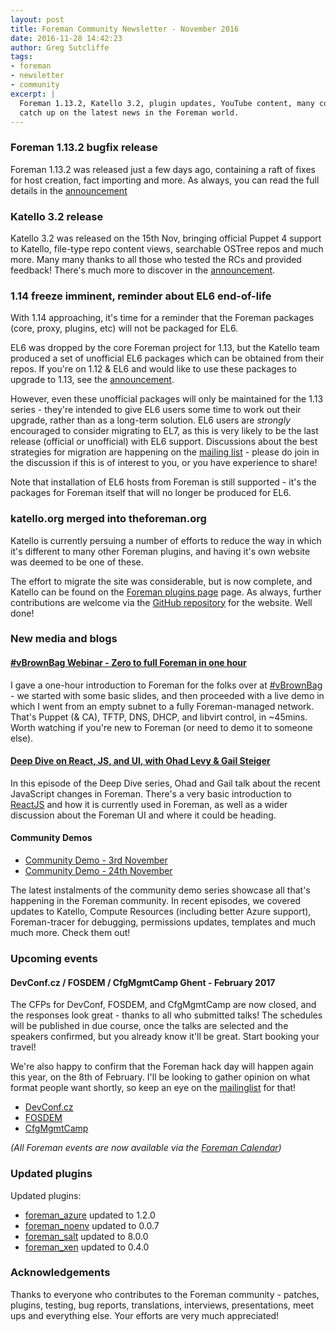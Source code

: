```yaml
---
layout: post
title: Foreman Community Newsletter - November 2016
date: 2016-11-28 14:42:23
author: Greg Sutcliffe
tags:
- foreman
- newsletter
- community
excerpt: |
  Foreman 1.13.2, Katello 3.2, plugin updates, YouTube content, many community events...
  catch up on the latest news in the Foreman world.
---
```


### Foreman 1.13.2 bugfix release

Foreman 1.13.2 was released just a few days ago, containing a raft of fixes for
host creation, fact importing and more. As always, you can read the full
details in the [announcement][1_13_2]

[1_13_2]: https://groups.google.com/d/topic/foreman-users/zHEWuhyvCZU/discussion

### Katello 3.2 release

Katello 3.2 was released on the 15th Nov, bringing official Puppet 4 support to
Katello, file-type repo content views, searchable OSTree repos and much more.
Many many thanks to all those who tested the RCs and provided feedback! There's
much more to discover in the [announcement][k3_2].

[k3_2]: https://groups.google.com/d/topic/foreman-users/OuKFBnCf6xw/discussion

### 1.14 freeze imminent, reminder about EL6 end-of-life

With 1.14 approaching, it's time for a reminder that the Foreman packages
(core, proxy, plugins, etc) will not be packaged for EL6.

EL6 was dropped by the core Foreman project for 1.13, but the Katello team
produced a set of unofficial EL6 packages which can be obtained from their
repos. If you're on 1.12 & EL6 and would like to use these packages to upgrade
to 1.13, see the [announcement][el6].

However, even these unofficial packages will only be maintained for the 1.13
series - they're intended to give EL6 users some time to work out their
upgrade, rather than as a long-term solution. EL6 users are *strongly*
encouraged to consider migrating to EL7, as this is very likely to be the last
release (official or unofficial) with EL6 support.  Discussions about the best
strategies for migration are happening on the [mailing list][userslist] -
please do join in the discussion if this is of interest to you, or you have
experience to share!

Note that installation of EL6 hosts from Foreman is still supported - it's the
packages for Foreman itself that will no longer be produced for EL6.

[el6]: https://groups.google.com/d/topic/foreman-users/lec9OBPJEGo/discussion
[userslist]: https://groups.google.com/forum/#!forum/foreman-users

### katello.org merged into theforeman.org

Katello is currently persuing a number of efforts to reduce the way in which
it's different to many other Foreman plugins, and having it's own website was
deemed to be one of these.

The effort to migrate the site was considerable, but is now complete, and
Katello can be found on the [Foreman plugins page](/plugins) page. As always,
further contributions are welcome via the
[GitHub repository](https://github.com/theforeman/theforeman.org) for the
website. Well done!

### New media and blogs

#### [#vBrownBag Webinar - Zero to full Foreman in one hour](https://www.youtube.com/watch?v=Ckvmnog3o-w)

I gave a one-hour introduction to Foreman for the folks over at
[#vBrownBag](http://vbrownbag.com) - we started with some basic slides, and
then proceeded with a live demo in which I went from an empty subnet to a fully
Foreman-managed network. That's Puppet (& CA), TFTP, DNS, DHCP, and libvirt
control, in ~45mins. Worth watching if you're new to Foreman (or need to demo
it to someone else).

#### [Deep Dive on React, JS, and UI, with Ohad Levy & Gail Steiger](https://youtu.be/qtOJ7Irybas)

In this episode of the Deep Dive series, Ohad and Gail talk about the recent
JavaScript changes in Foreman. There's a very basic introduction to
[ReactJS][reactjs] and how it is currently used in Foreman, as well as a wider
discussion about the Foreman UI and where it could be heading.

[reactjs]: https://facebook.github.io/react/

#### Community Demos

* [Community Demo - 3rd November](https://www.youtube.com/watch?v=J1ejZaDFR8o)
* [Community Demo - 24th November](https://www.youtube.com/watch?v=M0-3x8AUfFQ)

The latest instalments of the community demo series showcase all that's
happening in the Foreman community. In recent episodes, we covered updates to
Katello, Compute Resources (including better Azure support), Foreman-tracer for
debugging, permissions updates, templates and much much more. Check them out!

### Upcoming events

#### DevConf.cz / FOSDEM / CfgMgmtCamp Ghent - February 2017

The CFPs for DevConf, FOSDEM, and CfgMgmtCamp are now closed, and the responses
look great - thanks to all who submitted talks! The schedules will be published
in due course, once the talks are selected and the speakers confirmed, but you
already know it'll be great. Start booking your travel!

We're also happy to confirm that the Foreman hack day will happen again this
year, on the 8th of February. I'll be looking to gather opinion on what format
people want shortly, so keep an eye on the [mailinglist][userslist] for that!

* [DevConf.cz](https://devconf.cz)
* [FOSDEM](https://fosdem.org)
* [CfgMgmtCamp](http://cfgmgmtcamp.eu)

_(All Foreman events are now available via the [Foreman Calendar](/events))_

### Updated plugins

Updated plugins:

- [foreman_azure](https://github.com/theforeman/foreman_azure) updated to 1.2.0
- [foreman_noenv](https://github.com/joshuabaird/foreman_noenv) updated to 0.0.7
- [foreman_salt](https://github.com/theforeman/foreman_salt) updated to 8.0.0
- [foreman_xen](https://github.com/theforeman/foreman_salt) updated to 0.4.0

### Acknowledgements

Thanks to everyone who contributes to the Foreman community - patches, plugins,
testing, bug reports, translations, interviews, presentations, meet ups and
everything else. Your efforts are very much appreciated!
